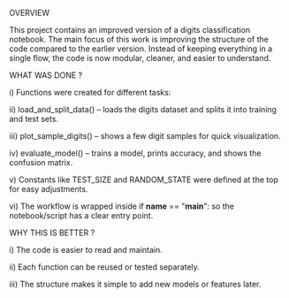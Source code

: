 OVERVIEW

   This project contains an improved version of a digits classification notebook. The main focus of this work is improving the structure of the code compared to the earlier version. Instead of keeping everything in a single flow, the code is now modular, cleaner, and easier to understand.


WHAT WAS DONE ?

i) Functions were created for different tasks:

ii) load_and_split_data() – loads the digits dataset and splits it into training and test sets.

iii) plot_sample_digits() – shows a few digit samples for quick visualization.

iv) evaluate_model() – trains a model, prints accuracy, and shows the confusion matrix.

v) Constants like TEST_SIZE and RANDOM_STATE were defined at the top for easy adjustments.

vi) The workflow is wrapped inside if __name__ == "__main__": so the notebook/script has a clear entry point.


WHY THIS IS BETTER ?

i) The code is easier to read and maintain.

ii) Each function can be reused or tested separately.

iii) The structure makes it simple to add new models or features later.
